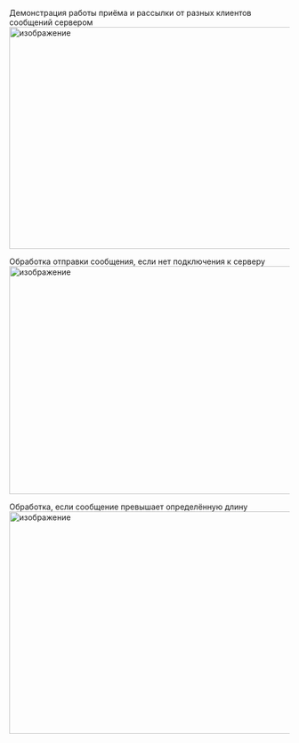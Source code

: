 Демонстрация работы приёма и рассылки от разных клиентов сообщений сервером 
<br>
<img width="1047" height="398" alt="изображение" src="https://github.com/user-attachments/assets/55465e46-6384-4915-9b39-30b916a75807" /> 

Обработка отправки сообщения, если нет подключения к серверу
<br>
<img width="514" height="409" alt="изображение" src="https://github.com/user-attachments/assets/161a0dfc-91aa-45d4-bb79-ae9d0b30b963" />

Обработка, если сообщение превышает определённую длину
<br>
<img width="519" height="399" alt="изображение" src="https://github.com/user-attachments/assets/646e5b2d-7336-4ccd-b66b-b1bcff2ede93" />
